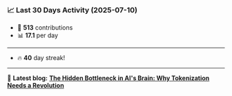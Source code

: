 <!--START_STATS-->
### 📈 Last 30 Days Activity (2025-07-10)  
- 🧮 **513** contributions  
- 📊 **17.1** per day
---
- 🔥 **40** day streak!
---
📝 **Latest blog:** [**The Hidden Bottleneck in AI's Brain: Why Tokenization Needs a Revolution**](https://andriak.com/blog/tokenization-revolution)
<!--END_STATS-->
